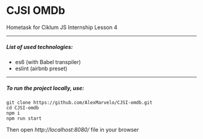 # CJSI OMDb
Hometask for Ciklum JS Internship Lesson 4

---

##### List of used technologies:
- es6 (with Babel transpiler)
- eslint (airbnb preset)

---

##### To run the project locally, use:
```
git clone https://github.com/AlexMarvelo/CJSI-omdb.git
cd CJSI-omdb
npm i
npm run start
```
Then open *http://localhost:8080/* file in your browser
